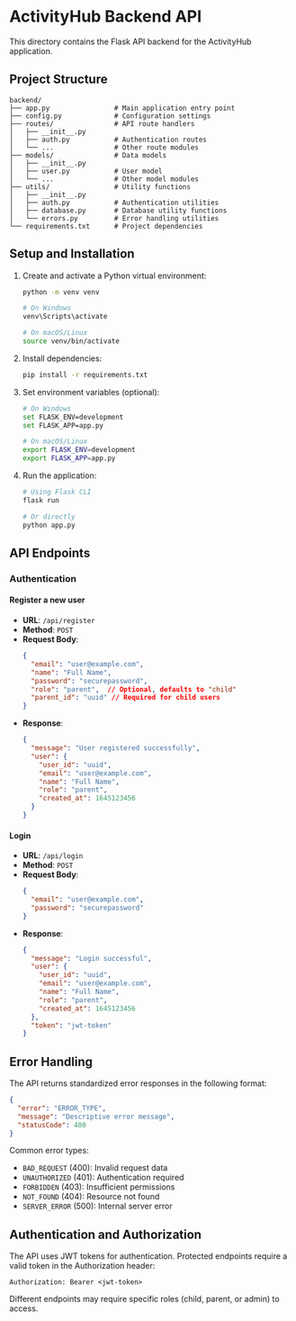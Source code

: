 # ActivityHub Backend API

This directory contains the Flask API backend for the ActivityHub application.

## Project Structure

```
backend/
├── app.py                # Main application entry point
├── config.py             # Configuration settings
├── routes/               # API route handlers
│   ├── __init__.py
│   ├── auth.py           # Authentication routes
│   └── ...               # Other route modules
├── models/               # Data models
│   ├── __init__.py
│   ├── user.py           # User model
│   └── ...               # Other model modules
├── utils/                # Utility functions
│   ├── __init__.py
│   ├── auth.py           # Authentication utilities
│   ├── database.py       # Database utility functions
│   └── errors.py         # Error handling utilities
└── requirements.txt      # Project dependencies
```

## Setup and Installation

1. Create and activate a Python virtual environment:
   ```bash
   python -m venv venv
   
   # On Windows
   venv\Scripts\activate
   
   # On macOS/Linux
   source venv/bin/activate
   ```

2. Install dependencies:
   ```bash
   pip install -r requirements.txt
   ```

3. Set environment variables (optional):
   ```bash
   # On Windows
   set FLASK_ENV=development
   set FLASK_APP=app.py
   
   # On macOS/Linux
   export FLASK_ENV=development
   export FLASK_APP=app.py
   ```

4. Run the application:
   ```bash
   # Using Flask CLI
   flask run
   
   # Or directly
   python app.py
   ```

## API Endpoints

### Authentication

#### Register a new user
- **URL**: `/api/register`
- **Method**: `POST`
- **Request Body**:
  ```json
  {
    "email": "user@example.com",
    "name": "Full Name",
    "password": "securepassword",
    "role": "parent",  // Optional, defaults to "child"
    "parent_id": "uuid" // Required for child users
  }
  ```
- **Response**: 
  ```json
  {
    "message": "User registered successfully",
    "user": {
      "user_id": "uuid",
      "email": "user@example.com",
      "name": "Full Name",
      "role": "parent",
      "created_at": 1645123456
    }
  }
  ```

#### Login
- **URL**: `/api/login`
- **Method**: `POST`
- **Request Body**:
  ```json
  {
    "email": "user@example.com",
    "password": "securepassword"
  }
  ```
- **Response**: 
  ```json
  {
    "message": "Login successful",
    "user": {
      "user_id": "uuid",
      "email": "user@example.com",
      "name": "Full Name",
      "role": "parent",
      "created_at": 1645123456
    },
    "token": "jwt-token"
  }
  ```

## Error Handling

The API returns standardized error responses in the following format:

```json
{
  "error": "ERROR_TYPE",
  "message": "Descriptive error message",
  "statusCode": 400
}
```

Common error types:
- `BAD_REQUEST` (400): Invalid request data
- `UNAUTHORIZED` (401): Authentication required
- `FORBIDDEN` (403): Insufficient permissions
- `NOT_FOUND` (404): Resource not found
- `SERVER_ERROR` (500): Internal server error

## Authentication and Authorization

The API uses JWT tokens for authentication. Protected endpoints require a valid token in the Authorization header:

```
Authorization: Bearer <jwt-token>
```

Different endpoints may require specific roles (child, parent, or admin) to access.